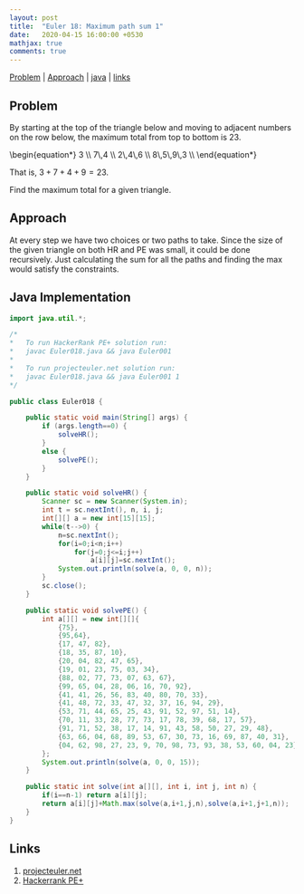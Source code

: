 ```yaml
---
layout: post
title:  "Euler 18: Maximum path sum 1"
date:   2020-04-15 16:00:00 +0530
mathjax: true
comments: true
---
```


[Problem](#problem) | [Approach](#approach) | [java](#java-implementation) | [links](#links)

## Problem

By starting at the top of the triangle below and moving to adjacent numbers on the row below, the maximum total from top to bottom is 23.

<div class="math">
\begin{equation*}
       3 \\
      7\,4 \\
     2\,4\,6 \\
    8\,5\,9\,3 \\
\end{equation*}
</div>

That is, $3 + 7 + 4 + 9 = 23$.

Find the maximum total for a given triangle.

## Approach

At every step we have two choices or two paths to take. Since the size of the given triangle on both HR and PE was small, it could be done recursively. Just calculating the sum for all the paths and finding the max would satisfy the constraints.

## Java Implementation

```java
import java.util.*;

/*
*   To run HackerRank PE+ solution run:
*   javac Euler018.java && java Euler001
*
*   To run projecteuler.net solution run:
*   javac Euler018.java && java Euler001 1
*/

public class Euler018 {

    public static void main(String[] args) {
        if (args.length==0) {
            solveHR();
        }
        else {
            solvePE();
        }
    }

    public static void solveHR() {
        Scanner sc = new Scanner(System.in);
        int t = sc.nextInt(), n, i, j;
        int[][] a = new int[15][15];
        while(t-->0) {
            n=sc.nextInt();
            for(i=0;i<n;i++)
                for(j=0;j<=i;j++)
                    a[i][j]=sc.nextInt();
            System.out.println(solve(a, 0, 0, n));
        }
        sc.close();
    }

    public static void solvePE() {
        int a[][] = new int[][]{
            {75},
            {95,64},
            {17, 47, 82},
            {18, 35, 87, 10},
            {20, 04, 82, 47, 65},
            {19, 01, 23, 75, 03, 34},
            {88, 02, 77, 73, 07, 63, 67},
            {99, 65, 04, 28, 06, 16, 70, 92},
            {41, 41, 26, 56, 83, 40, 80, 70, 33},
            {41, 48, 72, 33, 47, 32, 37, 16, 94, 29},
            {53, 71, 44, 65, 25, 43, 91, 52, 97, 51, 14},
            {70, 11, 33, 28, 77, 73, 17, 78, 39, 68, 17, 57},
            {91, 71, 52, 38, 17, 14, 91, 43, 58, 50, 27, 29, 48},
            {63, 66, 04, 68, 89, 53, 67, 30, 73, 16, 69, 87, 40, 31},
            {04, 62, 98, 27, 23, 9, 70, 98, 73, 93, 38, 53, 60, 04, 23}
        };
        System.out.println(solve(a, 0, 0, 15));
    }

    public static int solve(int a[][], int i, int j, int n) {
        if(i==n-1) return a[i][j];
        return a[i][j]+Math.max(solve(a,i+1,j,n),solve(a,i+1,j+1,n));
    }
}
```

## Links
1. [projecteuler.net](https://projecteuler.net/problem=18)
2. [Hackerrank PE+](https://www.hackerrank.com/contests/projecteuler/challenges/euler018/problem)